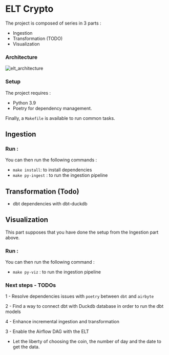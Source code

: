 # ELT Crypto

The project is composed of series in 3 parts :
- Ingestion 
- Transformation (TODO)
- Visualization 

### Architecture
![elt_architecture](https://github.com/CallMeNachos/elt-crypto/assets/60932767/2414a0f1-292c-42b1-b726-48bb97523bfa)

### Setup

The project requires :
* Python 3.9
* Poetry for dependency management.

Finally, a `Makefile` is available to run common tasks.

## Ingestion

### Run :
You can then run the following commands :
* `make install`: to install dependencies
* `make py-ingest` : to run the ingestion pipeline

## Transformation (Todo)
* dbt dependencies with dbt-duckdb

## Visualization

This part supposes that you have done the setup from the Ingestion part above.
### Run :
You can then run the following command :
* `make py-viz` : to run the ingestion pipeline


### Next steps - TODOs

1 - Resolve dependencies issues with `poetry` between `dbt` and `airbyte` 

2 - Find a way to connect dbt with Duckdb database in order to run the dbt models

4 - Enhance incremental ingestion and transformation

3 - Enable the Airflow DAG with the ELT
* Let the liberty of choosing the coin, the number of day and the date to get the data.

